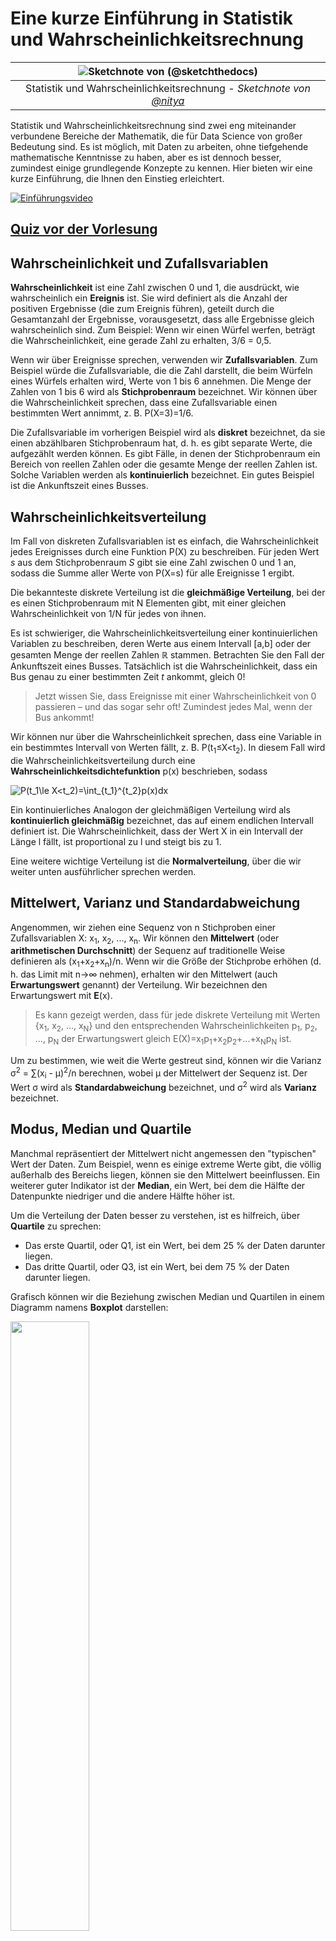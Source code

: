 <!--
CO_OP_TRANSLATOR_METADATA:
{
  "original_hash": "1cf49f029ba1f25a54f0d5bc2fa575fc",
  "translation_date": "2025-09-05T14:00:41+00:00",
  "source_file": "1-Introduction/04-stats-and-probability/README.md",
  "language_code": "de"
}
-->
# Eine kurze Einführung in Statistik und Wahrscheinlichkeitsrechnung

|![ Sketchnote von [(@sketchthedocs)](https://sketchthedocs.dev) ](../../sketchnotes/04-Statistics-Probability.png)|
|:---:|
| Statistik und Wahrscheinlichkeitsrechnung - _Sketchnote von [@nitya](https://twitter.com/nitya)_ |

Statistik und Wahrscheinlichkeitsrechnung sind zwei eng miteinander verbundene Bereiche der Mathematik, die für Data Science von großer Bedeutung sind. Es ist möglich, mit Daten zu arbeiten, ohne tiefgehende mathematische Kenntnisse zu haben, aber es ist dennoch besser, zumindest einige grundlegende Konzepte zu kennen. Hier bieten wir eine kurze Einführung, die Ihnen den Einstieg erleichtert.

[![Einführungsvideo](../../../../1-Introduction/04-stats-and-probability/images/video-prob-and-stats.png)](https://youtu.be/Z5Zy85g4Yjw)

## [Quiz vor der Vorlesung](https://ff-quizzes.netlify.app/en/ds/quiz/6)

## Wahrscheinlichkeit und Zufallsvariablen

**Wahrscheinlichkeit** ist eine Zahl zwischen 0 und 1, die ausdrückt, wie wahrscheinlich ein **Ereignis** ist. Sie wird definiert als die Anzahl der positiven Ergebnisse (die zum Ereignis führen), geteilt durch die Gesamtanzahl der Ergebnisse, vorausgesetzt, dass alle Ergebnisse gleich wahrscheinlich sind. Zum Beispiel: Wenn wir einen Würfel werfen, beträgt die Wahrscheinlichkeit, eine gerade Zahl zu erhalten, 3/6 = 0,5.

Wenn wir über Ereignisse sprechen, verwenden wir **Zufallsvariablen**. Zum Beispiel würde die Zufallsvariable, die die Zahl darstellt, die beim Würfeln eines Würfels erhalten wird, Werte von 1 bis 6 annehmen. Die Menge der Zahlen von 1 bis 6 wird als **Stichprobenraum** bezeichnet. Wir können über die Wahrscheinlichkeit sprechen, dass eine Zufallsvariable einen bestimmten Wert annimmt, z. B. P(X=3)=1/6.

Die Zufallsvariable im vorherigen Beispiel wird als **diskret** bezeichnet, da sie einen abzählbaren Stichprobenraum hat, d. h. es gibt separate Werte, die aufgezählt werden können. Es gibt Fälle, in denen der Stichprobenraum ein Bereich von reellen Zahlen oder die gesamte Menge der reellen Zahlen ist. Solche Variablen werden als **kontinuierlich** bezeichnet. Ein gutes Beispiel ist die Ankunftszeit eines Busses.

## Wahrscheinlichkeitsverteilung

Im Fall von diskreten Zufallsvariablen ist es einfach, die Wahrscheinlichkeit jedes Ereignisses durch eine Funktion P(X) zu beschreiben. Für jeden Wert *s* aus dem Stichprobenraum *S* gibt sie eine Zahl zwischen 0 und 1 an, sodass die Summe aller Werte von P(X=s) für alle Ereignisse 1 ergibt.

Die bekannteste diskrete Verteilung ist die **gleichmäßige Verteilung**, bei der es einen Stichprobenraum mit N Elementen gibt, mit einer gleichen Wahrscheinlichkeit von 1/N für jedes von ihnen.

Es ist schwieriger, die Wahrscheinlichkeitsverteilung einer kontinuierlichen Variablen zu beschreiben, deren Werte aus einem Intervall [a,b] oder der gesamten Menge der reellen Zahlen ℝ stammen. Betrachten Sie den Fall der Ankunftszeit eines Busses. Tatsächlich ist die Wahrscheinlichkeit, dass ein Bus genau zu einer bestimmten Zeit *t* ankommt, gleich 0!

> Jetzt wissen Sie, dass Ereignisse mit einer Wahrscheinlichkeit von 0 passieren – und das sogar sehr oft! Zumindest jedes Mal, wenn der Bus ankommt!

Wir können nur über die Wahrscheinlichkeit sprechen, dass eine Variable in ein bestimmtes Intervall von Werten fällt, z. B. P(t<sub>1</sub>≤X<t<sub>2</sub>). In diesem Fall wird die Wahrscheinlichkeitsverteilung durch eine **Wahrscheinlichkeitsdichtefunktion** p(x) beschrieben, sodass

![P(t_1\le X<t_2)=\int_{t_1}^{t_2}p(x)dx](../../../../1-Introduction/04-stats-and-probability/images/probability-density.png)

Ein kontinuierliches Analogon der gleichmäßigen Verteilung wird als **kontinuierlich gleichmäßig** bezeichnet, das auf einem endlichen Intervall definiert ist. Die Wahrscheinlichkeit, dass der Wert X in ein Intervall der Länge l fällt, ist proportional zu l und steigt bis zu 1.

Eine weitere wichtige Verteilung ist die **Normalverteilung**, über die wir weiter unten ausführlicher sprechen werden.

## Mittelwert, Varianz und Standardabweichung

Angenommen, wir ziehen eine Sequenz von n Stichproben einer Zufallsvariablen X: x<sub>1</sub>, x<sub>2</sub>, ..., x<sub>n</sub>. Wir können den **Mittelwert** (oder **arithmetischen Durchschnitt**) der Sequenz auf traditionelle Weise definieren als (x<sub>1</sub>+x<sub>2</sub>+x<sub>n</sub>)/n. Wenn wir die Größe der Stichprobe erhöhen (d. h. das Limit mit n→∞ nehmen), erhalten wir den Mittelwert (auch **Erwartungswert** genannt) der Verteilung. Wir bezeichnen den Erwartungswert mit **E**(x).

> Es kann gezeigt werden, dass für jede diskrete Verteilung mit Werten {x<sub>1</sub>, x<sub>2</sub>, ..., x<sub>N</sub>} und den entsprechenden Wahrscheinlichkeiten p<sub>1</sub>, p<sub>2</sub>, ..., p<sub>N</sub> der Erwartungswert gleich E(X)=x<sub>1</sub>p<sub>1</sub>+x<sub>2</sub>p<sub>2</sub>+...+x<sub>N</sub>p<sub>N</sub> ist.

Um zu bestimmen, wie weit die Werte gestreut sind, können wir die Varianz σ<sup>2</sup> = ∑(x<sub>i</sub> - μ)<sup>2</sup>/n berechnen, wobei μ der Mittelwert der Sequenz ist. Der Wert σ wird als **Standardabweichung** bezeichnet, und σ<sup>2</sup> wird als **Varianz** bezeichnet.

## Modus, Median und Quartile

Manchmal repräsentiert der Mittelwert nicht angemessen den "typischen" Wert der Daten. Zum Beispiel, wenn es einige extreme Werte gibt, die völlig außerhalb des Bereichs liegen, können sie den Mittelwert beeinflussen. Ein weiterer guter Indikator ist der **Median**, ein Wert, bei dem die Hälfte der Datenpunkte niedriger und die andere Hälfte höher ist.

Um die Verteilung der Daten besser zu verstehen, ist es hilfreich, über **Quartile** zu sprechen:

* Das erste Quartil, oder Q1, ist ein Wert, bei dem 25 % der Daten darunter liegen.
* Das dritte Quartil, oder Q3, ist ein Wert, bei dem 75 % der Daten darunter liegen.

Grafisch können wir die Beziehung zwischen Median und Quartilen in einem Diagramm namens **Boxplot** darstellen:

<img src="images/boxplot_explanation.png" width="50%"/>

Hier berechnen wir auch den **Interquartilsabstand** IQR=Q3-Q1 und sogenannte **Ausreißer** – Werte, die außerhalb der Grenzen [Q1-1.5*IQR,Q3+1.5*IQR] liegen.

Für eine endliche Verteilung, die eine kleine Anzahl möglicher Werte enthält, ist ein guter "typischer" Wert derjenige, der am häufigsten vorkommt, und dieser wird als **Modus** bezeichnet. Er wird häufig auf kategoriale Daten angewendet, wie z. B. Farben. Betrachten Sie eine Situation, in der wir zwei Gruppen von Menschen haben – einige, die stark Rot bevorzugen, und andere, die Blau bevorzugen. Wenn wir Farben durch Zahlen codieren, würde der Mittelwert für eine Lieblingsfarbe irgendwo im orange-grünen Spektrum liegen, was die tatsächliche Präferenz keiner der Gruppen widerspiegelt. Der Modus hingegen wäre entweder eine der Farben oder beide Farben, wenn die Anzahl der Personen, die für sie stimmen, gleich ist (in diesem Fall nennen wir die Stichprobe **multimodal**).

## Daten aus der realen Welt

Wenn wir Daten aus dem echten Leben analysieren, sind sie oft keine Zufallsvariablen im eigentlichen Sinne, da wir keine Experimente mit unbekanntem Ergebnis durchführen. Betrachten Sie beispielsweise ein Team von Baseballspielern und deren Körperdaten wie Größe, Gewicht und Alter. Diese Zahlen sind nicht genau zufällig, aber wir können dennoch dieselben mathematischen Konzepte anwenden. Eine Sequenz von Gewichten von Personen kann beispielsweise als eine Sequenz von Werten betrachtet werden, die aus einer Zufallsvariablen gezogen wurden. Unten ist die Sequenz der Gewichte tatsächlicher Baseballspieler aus der [Major League Baseball](http://mlb.mlb.com/index.jsp), entnommen aus [diesem Datensatz](http://wiki.stat.ucla.edu/socr/index.php/SOCR_Data_MLB_HeightsWeights) (der Einfachheit halber sind nur die ersten 20 Werte gezeigt):

```
[180.0, 215.0, 210.0, 210.0, 188.0, 176.0, 209.0, 200.0, 231.0, 180.0, 188.0, 180.0, 185.0, 160.0, 180.0, 185.0, 197.0, 189.0, 185.0, 219.0]
```

> **Hinweis**: Um ein Beispiel für die Arbeit mit diesem Datensatz zu sehen, werfen Sie einen Blick auf das [begleitende Notebook](../../../../1-Introduction/04-stats-and-probability/notebook.ipynb). Es gibt auch eine Reihe von Herausforderungen in dieser Lektion, die Sie durch das Hinzufügen von Code zu diesem Notebook abschließen können. Wenn Sie nicht sicher sind, wie man mit Daten arbeitet, machen Sie sich keine Sorgen – wir werden später darauf zurückkommen, wie man mit Python arbeitet. Wenn Sie nicht wissen, wie man Code in Jupyter Notebook ausführt, sehen Sie sich [diesen Artikel](https://soshnikov.com/education/how-to-execute-notebooks-from-github/) an.

Hier ist der Boxplot, der Mittelwert, Median und Quartile für unsere Daten zeigt:

![Gewichts-Boxplot](../../../../1-Introduction/04-stats-and-probability/images/weight-boxplot.png)

Da unsere Daten Informationen über verschiedene Spieler**rollen** enthalten, können wir auch den Boxplot nach Rolle erstellen – dies ermöglicht es uns, eine Vorstellung davon zu bekommen, wie sich die Parameterwerte je nach Rolle unterscheiden. Diesmal betrachten wir die Größe:

![Boxplot nach Rolle](../../../../1-Introduction/04-stats-and-probability/images/boxplot_byrole.png)

Dieses Diagramm deutet darauf hin, dass die Größe von First Basemen im Durchschnitt höher ist als die Größe von Second Basemen. Später in dieser Lektion werden wir lernen, wie wir diese Hypothese formeller testen können und wie wir zeigen können, dass unsere Daten statistisch signifikant sind, um dies zu belegen.

> Bei der Arbeit mit Daten aus der realen Welt gehen wir davon aus, dass alle Datenpunkte Stichproben sind, die aus einer Wahrscheinlichkeitsverteilung gezogen wurden. Diese Annahme ermöglicht es uns, maschinelle Lerntechniken anzuwenden und funktionierende Vorhersagemodelle zu erstellen.

Um zu sehen, wie die Verteilung unserer Daten aussieht, können wir ein Diagramm namens **Histogramm** erstellen. Die X-Achse enthält eine Anzahl verschiedener Gewichtsintervalle (sogenannte **Bins**), und die vertikale Achse zeigt die Anzahl der Male, die unsere Zufallsvariablenstichprobe in einem bestimmten Intervall lag.

![Histogramm von realen Daten](../../../../1-Introduction/04-stats-and-probability/images/weight-histogram.png)

Aus diesem Histogramm können Sie sehen, dass alle Werte um einen bestimmten mittleren Wert zentriert sind und je weiter wir uns von diesem Wert entfernen, desto weniger Gewichte dieses Wertes auftreten. Das heißt, es ist sehr unwahrscheinlich, dass das Gewicht eines Baseballspielers stark vom mittleren Gewicht abweicht. Die Varianz der Gewichte zeigt, in welchem Maße sich die Gewichte wahrscheinlich vom Mittelwert unterscheiden.

> Wenn wir die Gewichte anderer Personen, nicht aus der Baseballliga, nehmen, ist die Verteilung wahrscheinlich anders. Die Form der Verteilung bleibt jedoch gleich, aber Mittelwert und Varianz würden sich ändern. Wenn wir unser Modell auf Baseballspieler trainieren, ist es daher wahrscheinlich, dass es falsche Ergebnisse liefert, wenn es auf Studenten einer Universität angewendet wird, da die zugrunde liegende Verteilung unterschiedlich ist.

## Normalverteilung

Die Verteilung der Gewichte, die wir oben gesehen haben, ist sehr typisch, und viele Messungen aus der realen Welt folgen demselben Verteilungstyp, jedoch mit unterschiedlichem Mittelwert und Varianz. Diese Verteilung wird als **Normalverteilung** bezeichnet und spielt eine sehr wichtige Rolle in der Statistik.

Die Verwendung der Normalverteilung ist eine korrekte Methode, um zufällige Gewichte potenzieller Baseballspieler zu generieren. Sobald wir den mittleren Wert `mean` und die Standardabweichung `std` kennen, können wir 1000 Gewichtsstichproben auf folgende Weise generieren:
```python
samples = np.random.normal(mean,std,1000)
``` 

Wenn wir das Histogramm der generierten Stichproben zeichnen, sehen wir ein Bild, das dem oben gezeigten sehr ähnlich ist. Und wenn wir die Anzahl der Stichproben und die Anzahl der Bins erhöhen, können wir ein Bild einer Normalverteilung erzeugen, das näher an ideal ist:

![Normalverteilung mit Mittelwert=0 und Standardabweichung=1](../../../../1-Introduction/04-stats-and-probability/images/normal-histogram.png)

*Normalverteilung mit Mittelwert=0 und Standardabweichung=1*

## Konfidenzintervalle

Wenn wir über die Gewichte von Baseballspielern sprechen, gehen wir davon aus, dass es eine bestimmte **Zufallsvariable W** gibt, die der idealen Wahrscheinlichkeitsverteilung der Gewichte aller Baseballspieler entspricht (sogenannte **Population**). Unsere Sequenz von Gewichten entspricht einer Teilmenge aller Baseballspieler, die wir als **Stichprobe** bezeichnen. Eine interessante Frage ist: Können wir die Parameter der Verteilung von W kennen, d. h. den Mittelwert und die Varianz der Population?

Die einfachste Antwort wäre, den Mittelwert und die Varianz unserer Stichprobe zu berechnen. Es könnte jedoch passieren, dass unsere zufällige Stichprobe die gesamte Population nicht genau repräsentiert. Daher macht es Sinn, über **Konfidenzintervalle** zu sprechen.

> **Konfidenzintervall** ist die Schätzung des tatsächlichen Mittelwerts der Population basierend auf unserer Stichprobe, die mit einer bestimmten Wahrscheinlichkeit (oder **Konfidenzniveau**) genau ist.

Angenommen, wir haben eine Stichprobe X

1</sub>, ..., X<sub>n</sub> aus unserer Verteilung. Jedes Mal, wenn wir eine Stichprobe aus unserer Verteilung ziehen, erhalten wir einen anderen Mittelwert μ. Daher kann μ als Zufallsvariable betrachtet werden. Ein **Konfidenzintervall** mit Konfidenz p ist ein Wertepaar (L<sub>p</sub>,R<sub>p</sub>), sodass **P**(L<sub>p</sub>≤μ≤R<sub>p</sub>) = p, d.h. die Wahrscheinlichkeit, dass der gemessene Mittelwert innerhalb des Intervalls liegt, entspricht p.

Es geht über unsere kurze Einführung hinaus, im Detail zu erklären, wie diese Konfidenzintervalle berechnet werden. Weitere Details finden sich [auf Wikipedia](https://en.wikipedia.org/wiki/Confidence_interval). Kurz gesagt, wir definieren die Verteilung des berechneten Stichprobenmittelwerts relativ zum tatsächlichen Mittelwert der Population, die als **Student-Verteilung** bezeichnet wird.

> **Interessante Tatsache**: Die Student-Verteilung ist nach dem Mathematiker William Sealy Gosset benannt, der seine Arbeit unter dem Pseudonym "Student" veröffentlichte. Er arbeitete in der Guinness-Brauerei, und laut einer Version wollte sein Arbeitgeber nicht, dass die Öffentlichkeit erfährt, dass sie statistische Tests zur Bestimmung der Qualität der Rohstoffe verwendeten.

Wenn wir den Mittelwert μ unserer Population mit Konfidenz p schätzen möchten, müssen wir das *(1-p)/2-te Perzentil* einer Student-Verteilung A nehmen, das entweder aus Tabellen entnommen oder mit eingebauten Funktionen statistischer Software (z. B. Python, R usw.) berechnet werden kann. Dann wird das Intervall für μ durch X±A*D/√n gegeben, wobei X der erhaltene Mittelwert der Stichprobe und D die Standardabweichung ist.

> **Hinweis**: Wir lassen auch die Diskussion über ein wichtiges Konzept der [Freiheitsgrade](https://en.wikipedia.org/wiki/Degrees_of_freedom_(statistics)) aus, das in Bezug auf die Student-Verteilung wichtig ist. Um dieses Konzept besser zu verstehen, können Sie auf umfassendere Bücher über Statistik zurückgreifen.

Ein Beispiel für die Berechnung des Konfidenzintervalls für Gewichte und Größen finden Sie in den [begleitenden Notebooks](../../../../1-Introduction/04-stats-and-probability/notebook.ipynb).

| p | Gewichtsmittelwert |
|-----|------------------|
| 0.85 | 201.73±0.94     |
| 0.90 | 201.73±1.08     |
| 0.95 | 201.73±1.28     |

Beachten Sie, dass je höher die Konfidenzwahrscheinlichkeit ist, desto breiter ist das Konfidenzintervall.

## Hypothesentests

In unserem Datensatz der Baseballspieler gibt es verschiedene Spielerrollen, die wie folgt zusammengefasst werden können (sehen Sie sich das [begleitende Notebook](../../../../1-Introduction/04-stats-and-probability/notebook.ipynb) an, um zu sehen, wie diese Tabelle berechnet werden kann):

| Rolle | Größe | Gewicht | Anzahl |
|-------|-------|---------|--------|
| Catcher | 72.723684 | 204.328947 | 76 |
| Designated_Hitter | 74.222222 | 220.888889 | 18 |
| First_Baseman | 74.000000 | 213.109091 | 55 |
| Outfielder | 73.010309 | 199.113402 | 194 |
| Relief_Pitcher | 74.374603 | 203.517460 | 315 |
| Second_Baseman | 71.362069 | 184.344828 | 58 |
| Shortstop | 71.903846 | 182.923077 | 52 |
| Starting_Pitcher | 74.719457 | 205.163636 | 221 |
| Third_Baseman | 73.044444 | 200.955556 | 45 |

Wir können feststellen, dass die durchschnittliche Größe der First Basemen höher ist als die der Second Basemen. Daher könnten wir versucht sein, zu folgern, dass **First Basemen größer sind als Second Basemen**.

> Diese Aussage wird als **Hypothese** bezeichnet, da wir nicht wissen, ob die Tatsache tatsächlich wahr ist oder nicht.

Es ist jedoch nicht immer offensichtlich, ob wir diese Schlussfolgerung ziehen können. Aus der obigen Diskussion wissen wir, dass jeder Mittelwert ein zugehöriges Konfidenzintervall hat, und daher könnte dieser Unterschied nur ein statistischer Fehler sein. Wir benötigen eine formellere Methode, um unsere Hypothese zu testen.

Lassen Sie uns die Konfidenzintervalle separat für die Größen der First und Second Basemen berechnen:

| Konfidenz | First Basemen | Second Basemen |
|-----------|---------------|----------------|
| 0.85      | 73.62..74.38  | 71.04..71.69   |
| 0.90      | 73.56..74.44  | 70.99..71.73   |
| 0.95      | 73.47..74.53  | 70.92..71.81   |

Wir können sehen, dass die Intervalle unter keiner Konfidenz überlappen. Das beweist unsere Hypothese, dass First Basemen größer sind als Second Basemen.

Formeller gesagt, das Problem, das wir lösen, besteht darin zu prüfen, ob **zwei Wahrscheinlichkeitsverteilungen gleich sind** oder zumindest die gleichen Parameter haben. Abhängig von der Verteilung müssen wir dafür unterschiedliche Tests verwenden. Wenn wir wissen, dass unsere Verteilungen normal sind, können wir den **[Student-t-Test](https://en.wikipedia.org/wiki/Student%27s_t-test)** anwenden.

Im Student-t-Test berechnen wir den sogenannten **t-Wert**, der den Unterschied zwischen den Mittelwerten unter Berücksichtigung der Varianz angibt. Es wird gezeigt, dass der t-Wert der **Student-Verteilung** folgt, was es uns ermöglicht, den Schwellenwert für ein gegebenes Konfidenzniveau **p** zu erhalten (dies kann berechnet oder in numerischen Tabellen nachgeschlagen werden). Wir vergleichen dann den t-Wert mit diesem Schwellenwert, um die Hypothese zu bestätigen oder abzulehnen.

In Python können wir das **SciPy**-Paket verwenden, das die Funktion `ttest_ind` enthält (zusätzlich zu vielen anderen nützlichen statistischen Funktionen!). Es berechnet den t-Wert für uns und führt auch die Rückwärtssuche des Konfidenz-p-Werts durch, sodass wir nur auf die Konfidenz schauen müssen, um eine Schlussfolgerung zu ziehen.

Zum Beispiel liefert unser Vergleich zwischen den Größen der First und Second Basemen die folgenden Ergebnisse:
```python
from scipy.stats import ttest_ind

tval, pval = ttest_ind(df.loc[df['Role']=='First_Baseman',['Height']], df.loc[df['Role']=='Designated_Hitter',['Height']],equal_var=False)
print(f"T-value = {tval[0]:.2f}\nP-value: {pval[0]}")
```
```
T-value = 7.65
P-value: 9.137321189738925e-12
```
In unserem Fall ist der p-Wert sehr niedrig, was bedeutet, dass es starke Beweise dafür gibt, dass First Basemen größer sind.

Es gibt auch verschiedene andere Arten von Hypothesen, die wir testen könnten, zum Beispiel:
* Um zu beweisen, dass eine gegebene Stichprobe einer bestimmten Verteilung folgt. In unserem Fall haben wir angenommen, dass die Größen normal verteilt sind, aber das erfordert eine formale statistische Überprüfung.
* Um zu beweisen, dass der Mittelwert einer Stichprobe einem vorgegebenen Wert entspricht.
* Um die Mittelwerte einer Anzahl von Stichproben zu vergleichen (z. B. wie unterscheiden sich die Glücklichkeitsniveaus zwischen verschiedenen Altersgruppen).

## Gesetz der großen Zahlen und zentraler Grenzwertsatz

Einer der Gründe, warum die Normalverteilung so wichtig ist, ist der sogenannte **zentrale Grenzwertsatz**. Angenommen, wir haben eine große Stichprobe von unabhängigen N Werten X<sub>1</sub>, ..., X<sub>N</sub>, die aus einer beliebigen Verteilung mit Mittelwert μ und Varianz σ<sup>2</sup> entnommen wurden. Dann, für ausreichend großes N (mit anderen Worten, wenn N→∞), wird der Mittelwert Σ<sub>i</sub>X<sub>i</sub> normal verteilt sein, mit Mittelwert μ und Varianz σ<sup>2</sup>/N.

> Eine andere Möglichkeit, den zentralen Grenzwertsatz zu interpretieren, besteht darin zu sagen, dass unabhängig von der Verteilung, wenn Sie den Mittelwert einer Summe beliebiger Zufallsvariablen berechnen, Sie am Ende eine Normalverteilung erhalten.

Aus dem zentralen Grenzwertsatz folgt auch, dass, wenn N→∞, die Wahrscheinlichkeit, dass der Stichprobenmittelwert gleich μ ist, 1 wird. Dies ist als **Gesetz der großen Zahlen** bekannt.

## Kovarianz und Korrelation

Eine der Aufgaben der Datenwissenschaft ist es, Beziehungen zwischen Daten zu finden. Wir sagen, dass zwei Sequenzen **korrelieren**, wenn sie ein ähnliches Verhalten zur gleichen Zeit zeigen, d.h. sie steigen/fallen gleichzeitig, oder eine Sequenz steigt, wenn die andere fällt und umgekehrt. Mit anderen Worten, es scheint eine Beziehung zwischen zwei Sequenzen zu geben.

> Korrelation zeigt nicht unbedingt eine kausale Beziehung zwischen zwei Sequenzen an; manchmal können beide Variablen von einer externen Ursache abhängen, oder es kann rein zufällig sein, dass die beiden Sequenzen korrelieren. Eine starke mathematische Korrelation ist jedoch ein guter Hinweis darauf, dass zwei Variablen irgendwie miteinander verbunden sind.

Mathematisch ist das Hauptkonzept, das die Beziehung zwischen zwei Zufallsvariablen zeigt, die **Kovarianz**, die wie folgt berechnet wird: Cov(X,Y) = **E**\[(X-**E**(X))(Y-**E**(Y))\]. Wir berechnen die Abweichung beider Variablen von ihren Mittelwerten und dann das Produkt dieser Abweichungen. Wenn beide Variablen gemeinsam abweichen, ist das Produkt immer ein positiver Wert, der zu einer positiven Kovarianz addiert wird. Wenn beide Variablen nicht synchron abweichen (d.h. eine fällt unter den Durchschnitt, wenn die andere über den Durchschnitt steigt), erhalten wir immer negative Zahlen, die zu einer negativen Kovarianz addiert werden. Wenn die Abweichungen unabhängig sind, summieren sie sich ungefähr zu null.

Der absolute Wert der Kovarianz sagt uns nicht viel darüber, wie groß die Korrelation ist, da er von der Größe der tatsächlichen Werte abhängt. Um sie zu normalisieren, können wir die Kovarianz durch die Standardabweichung beider Variablen teilen, um die **Korrelation** zu erhalten. Das Gute daran ist, dass die Korrelation immer im Bereich von [-1,1] liegt, wobei 1 eine starke positive Korrelation zwischen Werten anzeigt, -1 eine starke negative Korrelation und 0 keine Korrelation (Variablen sind unabhängig).

**Beispiel**: Wir können die Korrelation zwischen Gewicht und Größe der Baseballspieler aus dem oben genannten Datensatz berechnen:
```python
print(np.corrcoef(weights,heights))
```
Als Ergebnis erhalten wir eine **Korrelationsmatrix** wie diese:
```
array([[1.        , 0.52959196],
       [0.52959196, 1.        ]])
```

> Die Korrelationsmatrix C kann für jede Anzahl von Eingabesequenzen S<sub>1</sub>, ..., S<sub>n</sub> berechnet werden. Der Wert von C<sub>ij</sub> ist die Korrelation zwischen S<sub>i</sub> und S<sub>j</sub>, und die Diagonalelemente sind immer 1 (was auch die Selbstkorrelation von S<sub>i</sub> ist).

In unserem Fall zeigt der Wert 0.53 an, dass es eine gewisse Korrelation zwischen dem Gewicht und der Größe einer Person gibt. Wir können auch das Streudiagramm eines Wertes gegen den anderen erstellen, um die Beziehung visuell zu sehen:

![Beziehung zwischen Gewicht und Größe](../../../../1-Introduction/04-stats-and-probability/images/weight-height-relationship.png)

> Weitere Beispiele für Korrelation und Kovarianz finden Sie im [begleitenden Notebook](../../../../1-Introduction/04-stats-and-probability/notebook.ipynb).

## Fazit

In diesem Abschnitt haben wir gelernt:

* grundlegende statistische Eigenschaften von Daten, wie Mittelwert, Varianz, Modus und Quartile
* verschiedene Verteilungen von Zufallsvariablen, einschließlich der Normalverteilung
* wie man Korrelationen zwischen verschiedenen Eigenschaften findet
* wie man mathematische und statistische Methoden verwendet, um Hypothesen zu beweisen
* wie man Konfidenzintervalle für Zufallsvariablen anhand von Stichprobendaten berechnet

Obwohl dies definitiv keine vollständige Liste der Themen ist, die innerhalb der Wahrscheinlichkeit und Statistik existieren, sollte es ausreichen, um Ihnen einen guten Einstieg in diesen Kurs zu geben.

## 🚀 Herausforderung

Verwenden Sie den Beispielcode im Notebook, um andere Hypothesen zu testen:
1. First Basemen sind älter als Second Basemen
2. First Basemen sind größer als Third Basemen
3. Shortstops sind größer als Second Basemen

## [Quiz nach der Vorlesung](https://ff-quizzes.netlify.app/en/ds/quiz/7)

## Überprüfung & Selbststudium

Wahrscheinlichkeit und Statistik ist ein so breites Thema, dass es einen eigenen Kurs verdient. Wenn Sie tiefer in die Theorie eintauchen möchten, können Sie einige der folgenden Bücher lesen:

1. [Carlos Fernandez-Granda](https://cims.nyu.edu/~cfgranda/) von der New York University hat großartige Vorlesungsnotizen [Probability and Statistics for Data Science](https://cims.nyu.edu/~cfgranda/pages/stuff/probability_stats_for_DS.pdf) (online verfügbar)
1. [Peter und Andrew Bruce. Practical Statistics for Data Scientists.](https://www.oreilly.com/library/view/practical-statistics-for/9781491952955/) [[Beispielcode in R](https://github.com/andrewgbruce/statistics-for-data-scientists)].
1. [James D. Miller. Statistics for Data Science](https://www.packtpub.com/product/statistics-for-data-science/9781788290678) [[Beispielcode in R](https://github.com/PacktPublishing/Statistics-for-Data-Science)]

## Aufgabe

[Kleine Diabetes-Studie](assignment.md)

## Credits

Diese Lektion wurde mit ♥️ von [Dmitry Soshnikov](http://soshnikov.com) erstellt.

---

**Haftungsausschluss**:  
Dieses Dokument wurde mithilfe des KI-Übersetzungsdienstes [Co-op Translator](https://github.com/Azure/co-op-translator) übersetzt. Obwohl wir uns um Genauigkeit bemühen, weisen wir darauf hin, dass automatisierte Übersetzungen Fehler oder Ungenauigkeiten enthalten können. Das Originaldokument in seiner ursprünglichen Sprache sollte als maßgebliche Quelle betrachtet werden. Für kritische Informationen wird eine professionelle menschliche Übersetzung empfohlen. Wir übernehmen keine Haftung für Missverständnisse oder Fehlinterpretationen, die sich aus der Nutzung dieser Übersetzung ergeben.